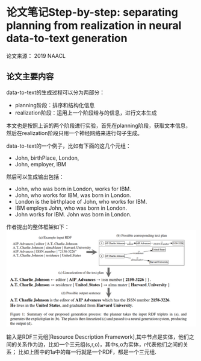 # 论文笔记Step-by-step: separating planning from realization in neural data-to-text generation

论文来源： 2019 NAACL

## 论文主要内容
data-to-text的生成过程可以分为两部分：
- planning阶段：排序和结构化信息
- realization阶段：运用上一个阶段给与的信息，进行文本生成

本文也是按照上诉的两个阶段进行实验，首先在planning阶段，获取文本信息，然后在realization阶段只用一个神经网络来进行句子生成。

data-to-text的一个例子，比如有下面的这几个元组：
- John, birthPlace, London,
- John, employer, IBM

然后可以生成输出包括：
- John, who was born in London, works for IBM.
- John, who works for IBM, was born in London.
- London is the birthplace of John, who works for IBM.
- IBM employs John, who was born in London.
- John works for IBM. John was born in London.

作者提出的整体框架如下：
![](../figure/5.png)

输入是RDF三元组[Resource Description Framework],其中节点是实体，他们之间的关系作为边，比如一个三元组(s,r,o)，其中s,o为实体，r代表他们之间的关系；
比如上图中的1a中的每一行就是一个RDF，都是一个三元组.

